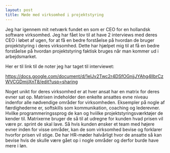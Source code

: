 ```yaml
---
layout: post
title: Møde med virksomhed i projektstyring
---
```


Jeg har igennem mit netværk fundet en som er CEO for en hollandsk software virksomhed. 
Jeg har fået lov til at have 2 interviews med deres CEO i løbet af ugen, 
for at få en bedre forståelse på hvordan de bruger projektstyring i deres virksomhed. 
Dette har hjælpet mig til at få en bedre forståelse på hvordan projektstyring faktisk bruges når man kommer ud i arbejdsmarket. 


Her er til link til de noter jeg har taget til interviewet: 

https://docs.google.com/document/d/1elJv2Twc2r4DSfOGnjjJYAhg4llbrCzWVCGDmijXnT8/edit?usp=sharing 

Noget unikt for deres virksomhed er at hver ansat har en matrix for deres evner sat op. 
Matrixen indeholder den enkelte ansattes evne niveau indenfor alle nødvendige områder for virksomheden.
Eksempler på nogle af færdighederne er, softskills som kommunikation, coaching og lederevner. 
Hvilke programmeringssprog de kan og hviilke projektstyringsværktøjer de kender til. 
Matrixerne bruger de så til at udregne for kunden hvad prisen vil være pr. sprint de skal lave. 
Så hvis kunden ønsker et team med højere evner inden for visse områder, 
kan de som virksomhed bevise og forklarer hvorfor prisen vil stige.
De har HR-møder halvårligt hvor de ansatte så kan bevise hvis de skulle være gået op i nogle områder og derfor burde have mere i løn.
